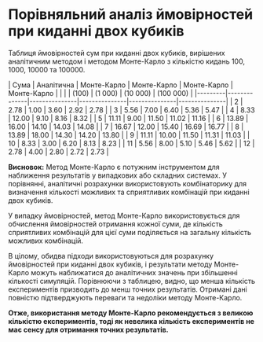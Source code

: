 # Порівняльний аналіз ймовірностей при киданні двох кубиків

Таблиця ймовірностей сум при киданні двох кубиків, вирішених аналітичним методом і методом Монте-Карло з кількістю кидань 100, 1000, 10000 та 100000.

|  Сума   |  Аналітична  |  Монте-Карло  |  Монте-Карло  |  Монте-Карло  |  Монте-Карло  | 
|         |              |     (100)     |   (1 000)     |    (10 000)   |    (100 000)  | 
|---------|--------------|---------------|---------------|---------------|---------------|
|    2    |     2.78     |     1.00      |     3.60      |     2.92      | 2.78          |
|    3    |     5.56     |     7.00      |     6.40      |     5.36      | 5.47          |
|    4    |     8.33     |     12.00     |     9.10      |     8.16      | 8.32          |
|    5    |     11.11    |     9.00      |     11.50     |     11.02     | 11.16         |
|    6    |     13.89    |     16.00     |     14.10     |     14.03     | 14.08         |
|    7    |     16.67    |     12.00     |     15.40     |     16.69     | 16.77         |
|    8    |     13.89    |     18.00     |     14.30     |     14.20     | 13.80         |
|    9    |     11.11    |     10.00     |     11.50     |     11.31     | 11.03         |
|    10   |     8.33     |     3.00      |     6.20      |     8.13      | 8.23          |
|    11   |     5.56     |     8.00      |     5.10      |     5.46      | 5.62          |
|    12   |     2.78     |     4.00      |     2.80      |     2.72      | 2.73          |

**Висновок:**
Метод Монте-Карло є потужним інструментом для наближення результатів у випадкових або складних системах. У порівнянні, аналітичні розрахунки використовують комбінаторику для визначення кількості можливих та сприятливих комбінацій при киданні двох кубиків. 

У випадку ймовірностей, метод Монте-Карло використовується для обчислення ймовірностей отримання кожної суми, де кількість сприятливих комбінацій для цієї суми поділяється на загальну кількість можливих комбінацій.

В цілому, обидва підходи використовуються для розрахунку ймовірностей при киданні двох кубиків, і результати методу Монте-Карло можуть наближатися до аналітичних значень при збільшенні кількості симуляцій. Порівнюючи з таблицею, видно, що менша кількість експериментів призводить до менш точних результатів. Отримані дані повністю підтверджують переваги та недоліки методу Монте-Карло.

**Отже, використання методу Монте-Карло рекомендується з великою кількістю експериментів, тоді як невелика кількість експериментів не має сенсу для отримання точних результатів.**